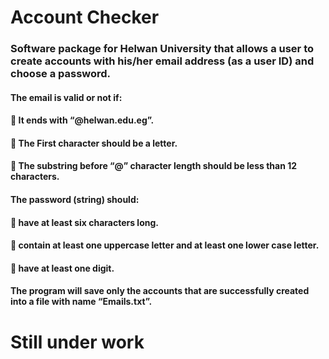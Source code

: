 # Account Checker
### Software package for Helwan University that allows a user to create accounts with his/her email address (as a user ID) and choose a password.

#### The email is valid or not if:
####   It ends with “@helwan.edu.eg”.
####   The First character should be a letter.
####   The substring before “@” character length should be less than 12 characters.

#### The password (string) should:
####   have at least six characters long.
####   contain at least one uppercase letter and at least one lower case letter.
####   have at least one digit.

#### The program will save only the accounts that are successfully created into a file with name “Emails.txt”.

# **Still under work**
